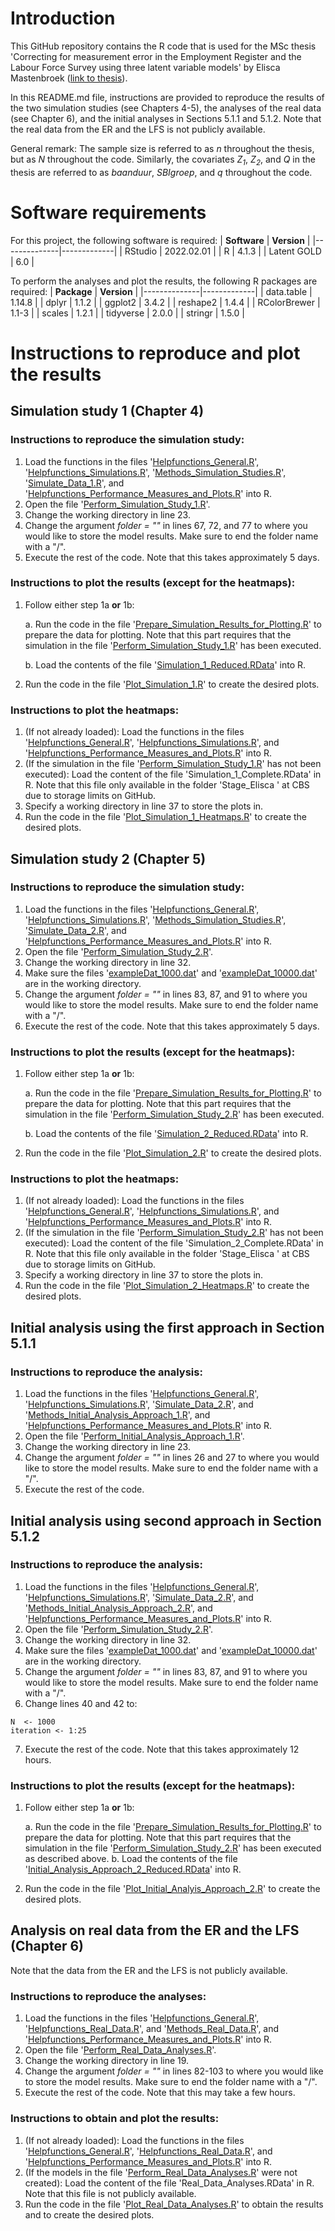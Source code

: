 # Introduction 

This GitHub repository contains the R code that is used for the MSc thesis 'Correcting for measurement error in the
Employment Register and the Labour Force Survey using three latent variable models' by Elisca Mastenbroek ([link to thesis](https://github.com/eliscamastenbroek/master_thesis/blob/main/MSc_thesis.pdf)).

In this README.md file, instructions are provided to reproduce the results of the two simulation studies (see Chapters 4-5), the analyses of the real data (see Chapter 6), and the initial analyses in Sections 5.1.1 and 5.1.2. Note that the real data from the ER and the LFS is not publicly available.

General remark: The sample size is referred to as _n_ throughout the thesis, but as _N_ throughout the code. Similarly, the covariates _Z<sub>1</sub>_, _Z<sub>2</sub>_, and _Q_ in the thesis are referred to as _baanduur_, _SBIgroep_, and _q_ throughout the code.

# Software requirements
For this project, the following software is required:
| **Software** | **Version** |
|--------------|-------------|
| RStudio      | 2022.02.01  |
| R            | 4.1.3       |
| Latent GOLD  | 6.0         |

To perform the analyses and plot the results, the following R packages are required:
| **Package**  | **Version** |
|--------------|-------------|
| data.table   | 1.14.8      |
| dplyr        | 1.1.2       |
| ggplot2      | 3.4.2       |
| reshape2     | 1.4.4       |
| RColorBrewer | 1.1-3       |
| scales       | 1.2.1       |
| tidyverse    | 2.0.0       |
| stringr      | 1.5.0       |

# Instructions to reproduce and plot the results

## Simulation study 1 (Chapter 4)

### Instructions to reproduce the simulation study:
1. Load the functions in the files '[Helpfunctions_General.R](https://github.com/eliscamastenbroek/master_thesis/blob/main/Functions/Helpfunctions_General.R)', '[Helpfunctions_Simulations.R](https://github.com/eliscamastenbroek/master_thesis/blob/main/Functions/Helpfunctions_Simulations.R)', '[Methods_Simulation_Studies.R]([https://github.com/eliscamastenbroek/master_thesis/blob/main/Functions/Methods_Simulation_Studies.R])',  '[Simulate_Data_1.R](https://github.com/eliscamastenbroek/master_thesis/blob/main/Functions/Simulate_Data_1.R)', and '[Helpfunctions_Performance_Measures_and_Plots.R](https://github.com/eliscamastenbroek/master_thesis/blob/main/Functions/Helpfunctions_Performance_Measures_and_Plots.R)' into R.
2. Open the file '[Perform_Simulation_Study_1.R](https://github.com/eliscamastenbroek/master_thesis/blob/main/Analyses/Perform_Simulation_Study_1.R)'.
3. Change the working directory in line 23.
4. Change the argument _folder = ""_ in lines 67, 72, and 77 to where you would like to store the model results. Make sure to end the folder name with a "/".
5. Execute the rest of the code. Note that this takes approximately 5 days.

### Instructions to plot the results (except for the heatmaps):
1. Follow either step 1a **or** 1b:
   
   a. Run the code in the file '[Prepare_Simulation_Results_for_Plotting.R](https://github.com/eliscamastenbroek/master_thesis/blob/main/Plots/Prepare_Simulation_Results_for_Plotting.R)' to prepare the data for plotting. Note that this part requires that the simulation in the file '[Perform_Simulation_Study_1.R](https://github.com/eliscamastenbroek/master_thesis/blob/main/Analyses/Perform_Simulation_Study_1.R)' has been executed.
   
   b. Load the contents of the file '[Simulation_1_Reduced.RData](https://github.com/eliscamastenbroek/master_thesis/blob/main/RData/Simulation_1_Reduced.RData)' into R.
3. Run the code in the file '[Plot_Simulation_1.R](https://github.com/eliscamastenbroek/master_thesis/blob/main/Plots/Plot_Simulation_1.R)' to create the desired plots.

### Instructions to plot the heatmaps:
1. (If not already loaded): Load the functions in the files '[Helpfunctions_General.R](https://github.com/eliscamastenbroek/master_thesis/blob/main/Functions/Helpfunctions_General.R)', '[Helpfunctions_Simulations.R](https://github.com/eliscamastenbroek/master_thesis/blob/main/Functions/Helpfunctions_Simulations.R)', and '[Helpfunctions_Performance_Measures_and_Plots.R](https://github.com/eliscamastenbroek/master_thesis/blob/main/Functions/Helpfunctions_Performance_Measures_and_Plots.R)' into R.
2. (If the simulation in the file '[Perform_Simulation_Study_1.R](https://github.com/eliscamastenbroek/master_thesis/blob/main/Analyses/Perform_Simulation_Study_1.R)' has not been executed): Load the content of the file 'Simulation_1_Complete.RData' in R. Note that this file only available in the folder 'Stage_Elisca ' at CBS due to storage limits on GitHub.
3. Specify a working directory in line 37 to store the plots in.
4. Run the code in the file '[Plot_Simulation_1_Heatmaps.R](https://github.com/eliscamastenbroek/master_thesis/blob/main/Plots/Plot_Simulation_1_Heatmaps.R)' to create the desired plots.

## Simulation study 2 (Chapter 5)

### Instructions to reproduce the simulation study:
1. Load the functions in the files '[Helpfunctions_General.R](https://github.com/eliscamastenbroek/master_thesis/blob/main/Functions/Helpfunctions_General.R)', '[Helpfunctions_Simulations.R](https://github.com/eliscamastenbroek/master_thesis/blob/main/Functions/Helpfunctions_Simulations.R)', '[Methods_Simulation_Studies.R](https://github.com/eliscamastenbroek/master_thesis/blob/main/Functions/Methods_Simulation_Studies.R)',  '[Simulate_Data_2.R](https://github.com/eliscamastenbroek/master_thesis/blob/main/Functions/Simulate_Data_2.R)', and '[Helpfunctions_Performance_Measures_and_Plots.R](https://github.com/eliscamastenbroek/master_thesis/blob/main/Functions/Helpfunctions_Performance_Measures_and_Plots.R)' into R.
2. Open the file '[Perform_Simulation_Study_2.R](https://github.com/eliscamastenbroek/master_thesis/blob/main/Analyses/Perform_Simulation_Study_2.R)'.
3. Change the working directory in line 32.
4. Make sure the files '[exampleDat_1000.dat](https://github.com/eliscamastenbroek/master_thesis/blob/main/Analyses/exampleDat_1000.dat)' and '[exampleDat_10000.dat](https://github.com/eliscamastenbroek/master_thesis/blob/main/Analyses/exampleDat_10000.dat)' are in the working directory.
5. Change the argument _folder = ""_ in lines 83, 87, and 91 to where you would like to store the model results. Make sure to end the folder name with a "/".
6. Execute the rest of the code. Note that this takes approximately 5 days.

### Instructions to plot the results (except for the heatmaps):
1. Follow either step 1a **or** 1b:

   a. Run the code in the file '[Prepare_Simulation_Results_for_Plotting.R](https://github.com/eliscamastenbroek/master_thesis/blob/main/Plots/Prepare_Simulation_Results_for_Plotting.R)' to prepare the data for plotting. Note that this part requires that the simulation in the file '[Perform_Simulation_Study_2.R](https://github.com/eliscamastenbroek/master_thesis/blob/main/Analyses/Perform_Simulation_Study_2.R)' has been executed.

   b. Load the contents of the file '[Simulation_2_Reduced.RData](https://github.com/eliscamastenbroek/master_thesis/blob/main/RData/Simulation_2_Reduced.RData)' into R.
2. Run the code in the file '[Plot_Simulation_2.R](https://github.com/eliscamastenbroek/master_thesis/blob/main/Plots/Plot_Simulation_2.R)' to create the desired plots.

### Instructions to plot the heatmaps:
1. (If not already loaded): Load the functions in the files '[Helpfunctions_General.R](https://github.com/eliscamastenbroek/master_thesis/blob/main/Functions/Helpfunctions_General.R)', '[Helpfunctions_Simulations.R](https://github.com/eliscamastenbroek/master_thesis/blob/main/Functions/Helpfunctions_Simulations.R)', and '[Helpfunctions_Performance_Measures_and_Plots.R](https://github.com/eliscamastenbroek/master_thesis/blob/main/Functions/Helpfunctions_Performance_Measures_and_Plots.R)' into R.
2. (If the simulation in the file '[Perform_Simulation_Study_2.R](https://github.com/eliscamastenbroek/master_thesis/blob/main/Analyses/Perform_Simulation_Study_2.R)' has not been executed): Load the content of the file 'Simulation_2_Complete.RData' in R. Note that this file only available in the folder 'Stage_Elisca ' at CBS due to storage limits on GitHub.
3. Specify a working directory in line 37 to store the plots in.
4. Run the code in the file '[Plot_Simulation_2_Heatmaps.R](https://github.com/eliscamastenbroek/master_thesis/blob/main/Plots/Plot_Simulation_2_Heatmaps.R)' to create the desired plots.

## Initial analysis using the first approach in Section 5.1.1

### Instructions to reproduce the analysis:
1. Load the functions in the files '[Helpfunctions_General.R](https://github.com/eliscamastenbroek/master_thesis/blob/main/Functions/Helpfunctions_General.R)', '[Helpfunctions_Simulations.R](https://github.com/eliscamastenbroek/master_thesis/blob/main/Functions/Helpfunctions_Simulations.R)',  '[Simulate_Data_2.R](https://github.com/eliscamastenbroek/master_thesis/blob/main/Functions/Simulate_Data_2.R)', and '[Methods_Initial_Analysis_Approach_1.R](https://github.com/eliscamastenbroek/master_thesis/blob/main/Functions/Methods_Initial_Analysis_Approach_1.R)', and '[Helpfunctions_Performance_Measures_and_Plots.R](https://github.com/eliscamastenbroek/master_thesis/blob/main/Functions/Helpfunctions_Performance_Measures_and_Plots.R)' into R.
2. Open the file '[Perform_Initial_Analysis_Approach_1.R](https://github.com/eliscamastenbroek/master_thesis/blob/main/Analyses/Perform_Initial_Analysis_Approach_1.R)'.
3. Change the working directory in line 23.
4. Change the argument _folder = ""_ in lines 26 and 27 to where you would like to store the model results. Make sure to end the folder name with a "/".
5. Execute the rest of the code. 

## Initial analysis using second approach in Section 5.1.2

### Instructions to reproduce the analysis:
1. Load the functions in the files '[Helpfunctions_General.R](https://github.com/eliscamastenbroek/master_thesis/blob/main/Functions/Helpfunctions_General.R)', '[Helpfunctions_Simulations.R](https://github.com/eliscamastenbroek/master_thesis/blob/main/Functions/Helpfunctions_Simulations.R)',  '[Simulate_Data_2.R](https://github.com/eliscamastenbroek/master_thesis/blob/main/Functions/Simulate_Data_2.R)', and '[Methods_Initial_Analysis_Approach_2.R](https://github.com/eliscamastenbroek/master_thesis/blob/main/Functions/Methods_Initial_Analysis_Approach_2.R)', and '[Helpfunctions_Performance_Measures_and_Plots.R](https://github.com/eliscamastenbroek/master_thesis/blob/main/Functions/Helpfunctions_Performance_Measures_and_Plots.R)' into R.
2. Open the file '[Perform_Simulation_Study_2.R](https://github.com/eliscamastenbroek/master_thesis/blob/main/Analyses/Perform_Simulation_Study_2.R)'.
3. Change the working directory in line 32.
4. Make sure the files '[exampleDat_1000.dat](https://github.com/eliscamastenbroek/master_thesis/blob/main/Analyses/exampleDat_1000.dat)' and '[exampleDat_10000.dat](https://github.com/eliscamastenbroek/master_thesis/blob/main/Analyses/exampleDat_10000.dat)' are in the working directory.
5. Change the argument _folder = ""_ in lines 83, 87, and 91 to where you would like to store the model results. Make sure to end the folder name with a "/".
6. Change lines 40 and 42 to:
```{r}
N  <- 1000
iteration <- 1:25
```
7. Execute the rest of the code. Note that this takes approximately 12 hours.

### Instructions to plot the results (except for the heatmaps):
1. Follow either step 1a **or** 1b:

   a. Run the code in the file '[Prepare_Simulation_Results_for_Plotting.R](https://github.com/eliscamastenbroek/master_thesis/blob/main/Plots/Prepare_Simulation_Results_for_Plotting.R)' to prepare the data for plotting. Note that this part requires that the simulation in the file '[Perform_Simulation_Study_2.R](https://github.com/eliscamastenbroek/master_thesis/blob/main/Analyses/Perform_Simulation_Study_2.R)' has been executed as described above.
   b. Load the contents of the file '[Initial_Analysis_Approach_2_Reduced.RData](https://github.com/eliscamastenbroek/master_thesis/blob/main/RData/Initial_Analysis_Approach_2_Reduced.RData)' into R.
2. Run the code in the file '[Plot_Initial_Analyis_Approach_2.R](https://github.com/eliscamastenbroek/master_thesis/blob/main/Plots/Plot_Initial_Analyis_Approach_2.R)' to create the desired plots.

## Analysis on real data from the ER and the LFS (Chapter 6)

Note that the data from the ER and the LFS is not publicly available.

### Instructions to reproduce the analyses:
1. Load the functions in the files '[Helpfunctions_General.R](https://github.com/eliscamastenbroek/master_thesis/blob/main/Functions/Helpfunctions_General.R)', '[Helpfunctions_Real_Data.R](https://github.com/eliscamastenbroek/master_thesis/blob/main/Functions/[Helpfunctions_Real_Data.R)', and '[Methods_Real_Data.R](https://github.com/eliscamastenbroek/master_thesis/blob/main/Functions/Methods_Real_Data.R)', and '[Helpfunctions_Performance_Measures_and_Plots.R](https://github.com/eliscamastenbroek/master_thesis/blob/main/Functions/Helpfunctions_Performance_Measures_and_Plots.R)' into R.
2. Open the file '[Perform_Real_Data_Analyses.R](https://github.com/eliscamastenbroek/master_thesis/blob/main/Analyses/Perform_Real_Data_Analyses.R)'.
3. Change the working directory in line 19.
4. Change the argument _folder = ""_ in lines 82-103 to where you would like to store the model results. Make sure to end the folder name with a "/".
5. Execute the rest of the code. Note that this may take a few hours.

### Instructions to obtain and plot the results:
1. (If not already loaded): Load the functions in the files '[Helpfunctions_General.R](https://github.com/eliscamastenbroek/master_thesis/blob/main/Functions/Helpfunctions_General.R)', '[Helpfunctions_Real_Data.R](https://github.com/eliscamastenbroek/master_thesis/blob/main/Functions/[Helpfunctions_Real_Data.R)', and '[Helpfunctions_Performance_Measures_and_Plots.R](https://github.com/eliscamastenbroek/master_thesis/blob/main/Functions/Helpfunctions_Performance_Measures_and_Plots.R)' into R.
2. (If the models in the file '[Perform_Real_Data_Analyses.R](https://github.com/eliscamastenbroek/master_thesis/blob/main/Analyses/Perform_Real_Data_Analyses.R)' were not created): Load the content of the file 'Real_Data_Analyses.RData' in R. Note that this file is not publicly available.
3. Run the code in the file '[Plot_Real_Data_Analyses.R](https://github.com/eliscamastenbroek/master_thesis/blob/main/Plots/Plot_Real_Data_Analyses.R)' to obtain the results and to create the desired plots.
